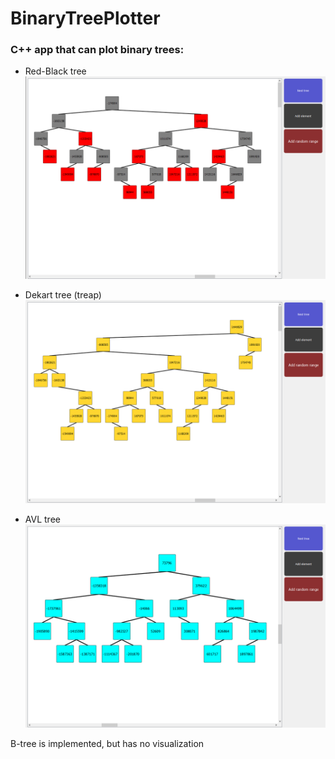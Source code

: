 # BinaryTreePlotter
### С++ app that can plot binary trees:

* Red-Black tree
![alt text](https://github.com/deGekata/BinaryTreePlotter/blob/main/README-images/RedBlack.png)


* Dekart tree (treap)
![alt text](https://github.com/deGekata/BinaryTreePlotter/blob/main/README-images/Treap.png)


* AVL tree
![alt text](https://github.com/deGekata/BinaryTreePlotter/blob/main/README-images/avl.png)


B-tree is implemented, but has no visualization
